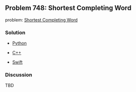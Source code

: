 ## Problem 748: Shortest Completing Word

problem: [Shortest Completing Word](https://leetcode.com/problems/shortest-completing-word/description/)

### Solution

- [Python](../python/problem748.py)

- [C++](../cpp/problem748.cpp)

- [Swift](../swift/problem748.swift)

### Discussion

TBD


